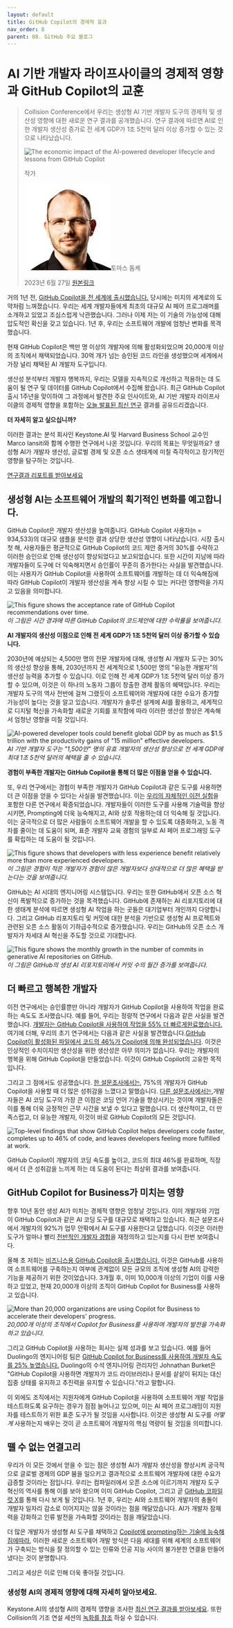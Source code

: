 ```yaml
---
layout: default
title: GitHub Copilot의 경제적 효과
nav_order: 8
parent: 08. GitHub 주요 블로그
---
```


# **AI 기반 개발자 라이프사이클의 경제적 영향과 GitHub Copilot의 교훈**

> Collision Conference에서 우리는 생성형 AI 기반 개발자 도구의 경제적 및 생산성 영향에 대한 새로운 연구 결과를 공개했습니다. 연구 결과에 따르면 AI로 인한 개발자 생산성 증가로 전 세계 GDP가 1조 5천억 달러 이상 증가할 수 있는 것으로 나타났습니다.
>
> ![The economic impact of the AI-powered developer lifecycle and
> lessons from GitHub Copilot](./08src/image1.png)
>
> 작가
>
> ![Thomas Dohmke](./08src/image8.jpg)토마스 돔케
>
> 2023년 6월 27일 [원본링크](https://github.blog/2023-06-27-the-economic-impact-of-the-ai-powered-developer-lifecycle-and-lessons-from-github-copilot/)

거의 1년 전, [GitHub Copilot을 전 세계에 출시했습니다.](https://github.blog/2022-06-21-github-copilot-is-generally-available-to-all-developers/) 당시에는 미지의 세계로의 도약처럼 느껴졌습니다. 우리는 세계 개발자들에게 최초의 대규모 AI 페어 프로그래머를 소개하고 있었고 조심스럽게 낙관했습니다. 그러나 이제 저는 이 기술의 가능성에 대해 압도적인 확신을 갖고 있습니다. 1년 후, 우리는 소프트웨어 개발에 엄청난 변화를
목격했습니다.

현재 GitHub Copilot은 백만 명 이상의 개발자에 의해 활성화되었으며 20,000개 이상의 조직에서 채택되었습니다. 30억 개가 넘는 승인된 코드 라인을 생성했으며 세계에서 가장 널리 채택된 AI 개발자 도구입니다.

생산성 분석부터 개발자 행복까지, 우리는 모델을 지속적으로 개선하고 적용하는 데 도움이 될 연구 및 데이터를 GitHub Copilot에서 수집해 왔습니다. 최근 GitHub Copilot 출시 1주년을 맞이하여 그 과정에서 발견한 주요 인사이트와, AI 기반 개발자 라이프사이클의 경제적 영향을 포함하는
[오늘 발표된 최신 연구](https://arxiv.org/abs/2306.15033) 결과를 공유드리겠습니다.

**더 자세히 알고 싶으십니까?**

이러한 결과는 분석 회사인 Keystone.AI 및 Harvard Business School 교수인 Marco Iansiti와 함께 수행한 연구에서 나온 것입니다. 우리의 목표는 무엇일까요? 생성형 AI가 개발자 생산성, 글로벌 경제 및 오픈 소스 생태계에 미칠 즉각적이고 장기적인 영향을 탐구하는 것입니다.

[연구결과 리포트를 받아보세요](https://arxiv.org/abs/2306.15033)

## **생성형 AI는 소프트웨어 개발의 획기적인 변화를 예고합니다.**

GitHub Copilot은 개발자 생산성을 높여줍니다. GitHub Copilot 사용자(n = 934,533)의 대규모 샘플을 분석한 결과 상당한 생산성 영향이 나타났습니다. 시장 출시 첫 해, 사용자들은 평균적으로 GitHub Copilot의 코드 제안 중거의 30%를 수락하고 이러한 승인으로 인해 생산성이 향상되었다고 보고되었습니다. 또한 시간이 지남에 따라 개발자들이 도구에 더 익숙해지면서 승인률이 꾸준히 증가한다는 사실을 발견했습니다. 이는 사용자가 GitHub Copilot을 사용하여 소프트웨어를 개발하는 데 더 익숙해짐에 따라 GitHub Copilot이 개발자 생산성을 계속 향상 시킬 수 있는 커다란 영향력을 가지고 있음을 의미합니다.

![This figure shows the acceptance rate of GitHub Copilot
recommendations over time.](./08src/image4.png) 
*이 그림은 시간 경과에 따른 GitHub Copilot의 코드제안에 대한 수락률을 보여줍니다.*

**AI 개발자의 생산성 이점으로 인해 전 세계 GDP가 1조 5천억 달러 이상 증가할 수 있습니다.** 

2030년에 예상되는 4,500만 명의 전문 개발자에 대해, 생성형 AI 개발자 도구는 30%의 생산성 향상을 통해, 2030년까지 전 세계적으로 1,500만 명의 \"유능한 개발자\"의 생산성 능력을 추가할 수 있습니다. 이로 인해 전 세계 GDP가 1조 5천억 달러 이상 증가할 수 있으며, 이것은 이 하나의 노동자 그룹이 창출한 경제 활동의 혜택입니다. 우리는 개발자 도구의 역사 전반에 걸쳐 그랬듯이 소프트웨어와 개발자에 대한 수요가 증가할 가능성이 높다는 것을 알고 있습니다. 개발자가 솔루션 설계에 AI를 활용하고, 세계적으로 디지털 혁신을 가속화할 새로운 기회를 포착함에 따라 이러한 생산성 향상은 계속해서 엄청난 영향을 미칠 것입니다.

![AI-powered developer tools could benefit global GDP by as much as
\$1.5 trillion with the productivity gains of "15 million" effective
developers.](./08src/image3.png)
*AI 기반 개발자 도구는 \"1,500만\" 명의 유효 개발자의 생산성 향상으로 전 세계 GDP에 최대 1조 5천억 달러의 혜택을 줄 수 있습니다.*

**경험이 부족한 개발자는 GitHub Copilot을 통해 더 많은 이점을 얻을 수
있습니다.**

또, 우리 연구에서는 경험이 부족한 개발자가 GitHub Copilot과 같은 도구를 사용하면 더 큰 이점을 얻을 수 있다는 사실을 발견했습니다. 이는 [우리의 자체적인 이전 실험](https://arxiv.org/abs/2302.06590)을 포함한 다른 연구에서 확증되었습니다. 개발자들이 이러한 도구를 사용해 기술력을 향상시키면, Prompting에 더욱 능숙해지고, AI와 상호 작용하는데 더 익숙해 질 것입니다. 이는 궁극적으로 더 많은 사람들이 소프트웨어 개발을 할 수 있도록 대중화하고, 노동 격차를 줄이는 데 도움이 되며, 표준 개발자 교육 경험의 일부로 AI 페어 프로그래밍 도구를 확립하는 데 도움이
될 것입니다.

![This figure shows that developers with less experience benefit
relatively more than more experienced
developers.](./08src/image7.png)
*이 그림은 경험이 적은 개발자가 경험이 많은 개발자보다 상대적으로 더 많은 혜택을 받는다는 것을 보여줍니다.*

GitHub는 AI 시대의 엔지니어링 시스템입니다. 우리는 또한 GitHub에서 오픈 소스 혁신이 폭발적으로 증가하는 것을 목격했습니다. GitHub에 존재하는 AI 리포지토리에 대한 생태계 분석에 따르면 생성형 AI 작업을 하는 곳들은 대기업부터 개인까지 다양합니다. 그리고 GitHub 리포지토리 및 커밋에 대한 분석을 기반으로 생성형 AI 프로젝트와 관련된 오픈 소스 활동이 기하급수적으로 증가했습니다. 우리는 GitHub의 오픈 소스 개발자가 차세대 AI 혁신을 주도할 것으로 기대합니다.

![This figure shows the monthly growth in the number of commits in
generative AI repositories on GitHub.](./08src/image5.png)
*이 그림은 GitHub의 생성 AI 리포지토리에서 커밋 수의 월간 증가를 보여줍니다.*

## **더 빠르고 행복한 개발자**

이전 연구에서는 승인률뿐만 아니라 개발자가 GitHub Copilot을 사용하여 작업을 완료하는 속도도 조사했습니다. 예를 들어, 우리는 정량적 연구에서 다음과 같은 사실을 발견했습니다. [개발자는 GitHub Copilot을 사용하여 작업을 55% 더 빠르게완료했습니다.](https://github.blog/2022-09-07-research-quantifying-github-copilots-impact-on-developer-productivity-and-happiness/) 여기에 더해, 우리의 초기 연구에서는 다음과 같은 사실을 발견했습니다.[GitHub Copilot이 활성화된 파일에서 코드의 46%가 Copilot에 의해 완성되었습니다](https://github.blog/2023-02-14-github-copilot-for-business-is-now-available/). 이것은 인상적인 수치이지만 생산성을 위한 생산성은 아무 의미가 없습니다. 우리는 개발자의 행복을 위해 GitHub Copilot을 만들었습니다. 이것이 GitHub Copilot의 고유한 목적입니다.

그리고 그 점에서도 성공했습니다. [한 설문조사에서는](https://github.blog/2022-09-07-research-quantifying-github-copilots-impact-on-developer-productivity-and-happiness/), 75%의 개발자가 GitHub Copilot을 사용할 때 더 많은 성취감을 느꼈다고 말했습니다. [다른 설문조사에서는](https://github.blog/2023-06-13-survey-reveals-ais-impact-on-the-developer-experience/),개발자들은 AI 코딩 도구의 가장 큰 이점은 코딩 언어 기술을 향상시키는 것이며 개발자들은 이를 통해 더욱 긍정적인 근무 시간을 보낼 수 있다고 말했습니다. 더 생산적이고, 더 만족스럽고, 더 유능한 개발자, 이것이 바로 GitHub Copilot의 모든 것입니다.

![Top-level findings that show GitHub Copilot helps developers code
faster, completes up to 46% of code, and leaves developers feeling more
fulfilled at work.](./08src/image6.png)

GitHub Copilot이 개발자의 코딩 속도를 높이고, 코드의 최대 46%를 완료하며, 직장에서 더 큰 성취감을 느끼게 하는 데 도움이 된다는 최상위 결과를 보여줍니다.

## **GitHub Copilot for Business가 미치는 영향**

향후 10년 동안 생성 AI가 미치는 경제적 영향은 엄청날 것입니다. 이미 개발자와 기업이 GitHub Copilot과 같은 AI 코딩 도구를 대규모로 채택하고 있습니다. 최근 설문조사에서 개발자의 92%가 업무 안팎에서 AI 도구를 사용한다고 답했습니다. 이것은 이러한 도구가 얼마나 빨리 [전반적인 개발자 경험](https://github.blog/2023-06-13-survey-reveals-ais-impact-on-the-developer-experience/)을 재정의하고 있는지를 다시 한번 보여줍니다.

올해 초 저희는 [비즈니스용 GitHub Copilot을 출시했습니다.](https://github.blog/2023-02-14-github-copilot-for-business-is-now-available/) 이것은 GitHub를 사용하여 소프트웨어를 구축하는지 여부에 관계없이 모든 규모의 조직에 생성형 AI의 강력한 기능을 제공하기 위한 것이었습니다. 3개월 후, 이미 10,000개 이상의 기업이 이를 사용하고 있었고, 현재 20,000개 이상의 조직이 GitHub Copilot for Business를 사용하고 있습니다.

![More than 20,000 organizations are using Copilot for Business to
accelerate their developers'
progress.](./08src/image2.png)
*20,000개 이상의 조직에서 Copilot for Business를 사용하여 개발자의 발전을 가속화하고 있습니다.*

그리고 GitHub Copilot을 사용하는 회사는 실제 성과를 보고 있습니다. 예를 들어 Duolingo의 엔지니어링 팀은 [GitHub Copilot for Business를 사용하여 개발자 속도를 25% 높였습니다.](https://github.com/customer-stories/duolingo) Duolingo의 수석 엔지니어링 관리자인 Johnathan Burket은 \"GitHub Copilot을 사용하면 개발자가 코드 라이브러리나 문서를 샅샅이 뒤지는 대신 집중 상태를 유지하고 추진력을 유지할 수 있습니다.\"라고 말합니다.

이 외에도 조직에서는 지원자에게 GitHub Copilot을 사용하여 소프트웨어 개발 작업을 테스트하도록 요구하는 경우가 점점 늘어나고 있으며, 이는 AI 페어 프로그래밍이 지원자를 테스트하기 위한 표준 도구가 될 것임을 시사합니다. 이것은 생성형 AI 도구를 *어떻게* 사용하는지 배우는 것이 곧 소프트웨어 개발자의 핵심 역량이 될 것임을 의미합니다.

## **뗄 수 없는 연결고리**

우리가 이 모든 것에서 얻을 수 있는 점은 생성형 AI가 개발자 생산성을 향상시켜 궁극적으로 글로벌 경제의 GDP 붐을 일으키고 결과적으로 소프트웨어 개발자에 대한 수요가 급증할 것이라는 점입니다. 우리는 컴파일러에서 오픈 소스에 이르기까지 개발자 도구 혁신의 역사를 통해 이를 보아 왔으며 이미 GitHub Copilot, 그리고 곧 [GitHub 코파일럿 X](https://github.blog/2023-03-22-github-copilot-x-the-ai-powered-developer-experience/)를 통해 다시 보게 될 것입니다. 1년 후, 우리는 AI와 소프트웨어 개발자의 충돌이 개발자 일자리 감소로 이어지지는 않을 것이라는 점을 깨달았습니다. AI가 개발자 잠재력을 강화하고 인류 발전을 가속화할 것이라는 점을 깨달았습니다.

더 많은 개발자가 생성형 AI 도구를 채택하고 [Copilot에 prompting하는 기술에 능숙해짐에따라](https://github.blog/2023-06-20-how-to-write-better-prompts-for-github-copilot/), 이러한 새로운 소프트웨어 개발 방식은 다음 세대를 위해 세계의 소프트웨어가 구축되는 방식을 잘 정의할 수 있는 인류와 인공 지능 사이의 불가분한 연결을 만들어냈다는 것이 분명합니다.

그리고 세상은 이로 인해 더욱 좋아질 것입니다.

### **생성형 AI의 경제적 영향에 대해 자세히 알아보세요.**

Keystone.AI의 생성형 AI의 경제적 영향을 조사한 [최신 연구 결과를 받아보세요](https://arxiv.org/abs/2306.15033). 또한 Collision의 기조 연설 세션의 [녹화를 참조](https://www.youtube.com/watch?v=lFdbHW-8Nhc&t=10086s) 하실 수 있습니다.
